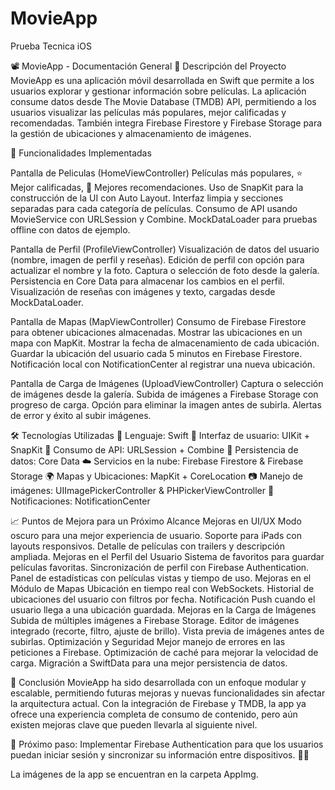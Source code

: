 # MovieApp
Prueba Tecnica iOS

📽️ MovieApp - Documentación General
📌 Descripción del Proyecto
MovieApp es una aplicación móvil desarrollada en Swift que permite a los usuarios explorar y gestionar información sobre películas. La aplicación consume datos desde The Movie Database (TMDB) API, permitiendo a los usuarios visualizar las películas más populares, mejor calificadas y recomendadas. También integra Firebase Firestore y Firebase Storage para la gestión de ubicaciones y almacenamiento de imágenes.

🎯 Funcionalidades Implementadas

Pantalla de Peliculas (HomeViewController)
Películas más populares, ⭐ Mejor calificadas, 🎯 Mejores recomendaciones.
Uso de SnapKit para la construcción de la UI con Auto Layout.
Interfaz limpia y secciones separadas para cada categoría de películas.
Consumo de API usando MovieService con URLSession y Combine.
MockDataLoader para pruebas offline con datos de ejemplo.

Pantalla de Perfil (ProfileViewController)
Visualización de datos del usuario (nombre, imagen de perfil y reseñas).
Edición de perfil con opción para actualizar el nombre y la foto.
Captura o selección de foto desde la galería.
Persistencia en Core Data para almacenar los cambios en el perfil.
Visualización de reseñas con imágenes y texto, cargadas desde MockDataLoader.

Pantalla de Mapas (MapViewController)
Consumo de Firebase Firestore para obtener ubicaciones almacenadas.
Mostrar las ubicaciones en un mapa con MapKit.
Mostrar la fecha de almacenamiento de cada ubicación.
Guardar la ubicación del usuario cada 5 minutos en Firebase Firestore.
Notificación local con NotificationCenter al registrar una nueva ubicación.

Pantalla de Carga de Imágenes (UploadViewController)
Captura o selección de imágenes desde la galería.
Subida de imágenes a Firebase Storage con progreso de carga.
Opción para eliminar la imagen antes de subirla.
Alertas de error y éxito al subir imágenes.

🛠️ Tecnologías Utilizadas
📱 Lenguaje: Swift
🎨 Interfaz de usuario: UIKit + SnapKit
🔗 Consumo de API: URLSession + Combine
🔄 Persistencia de datos: Core Data
☁️ Servicios en la nube: Firebase Firestore & Firebase Storage
🌍 Mapas y Ubicaciones: MapKit + CoreLocation
📷 Manejo de imágenes: UIImagePickerController & PHPickerViewController
🔔 Notificaciones: NotificationCenter


📈 Puntos de Mejora para un Próximo Alcance
Mejoras en UI/UX
Modo oscuro para una mejor experiencia de usuario.
Soporte para iPads con layouts responsivos.
Detalle de películas con trailers y descripción ampliada.
Mejoras en el Perfil del Usuario
Sistema de favoritos para guardar películas favoritas.
Sincronización de perfil con Firebase Authentication.
Panel de estadísticas con películas vistas y tiempo de uso.
Mejoras en el Módulo de Mapas
Ubicación en tiempo real con WebSockets.
Historial de ubicaciones del usuario con filtros por fecha.
Notificación Push cuando el usuario llega a una ubicación guardada.
Mejoras en la Carga de Imágenes
Subida de múltiples imágenes a Firebase Storage.
Editor de imágenes integrado (recorte, filtro, ajuste de brillo).
Vista previa de imágenes antes de subirlas.
Optimización y Seguridad
Mejor manejo de errores en las peticiones a Firebase.
Optimización de caché para mejorar la velocidad de carga.
Migración a SwiftData para una mejor persistencia de datos.


📌 Conclusión
MovieApp ha sido desarrollada con un enfoque modular y escalable, permitiendo futuras mejoras y nuevas funcionalidades sin afectar la arquitectura actual. Con la integración de Firebase y TMDB, la app ya ofrece una experiencia completa de consumo de contenido, pero aún existen mejoras clave que pueden llevarla al siguiente nivel.

📌 Próximo paso: Implementar Firebase Authentication para que los usuarios puedan iniciar sesión y sincronizar su información entre dispositivos. 🚀🔥


La imágenes de la app se encuentran en la carpeta AppImg.










